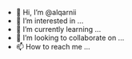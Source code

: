 - 👋 Hi, I’m @alqarnii
- 👀 I’m interested in ...
- 🌱 I’m currently learning ...
- 💞️ I’m looking to collaborate on ...
- 📫 How to reach me ...

<!---
alqarnii/alqarnii is a ✨ special ✨ repository because its `README.md` (this file) appears on your GitHub profile.
You can click the Preview link to take a look at your changes.
--->

